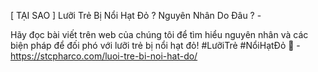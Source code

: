 [ TẠI SAO ] Lưỡi Trẻ Bị Nổi Hạt Đỏ ? Nguyên Nhân Do Đâu ? - 

Hãy đọc bài viết trên web của chúng tôi để tìm hiểu nguyên nhân và các biện pháp để đối phó với lưỡi trẻ bị nổi hạt đỏ! #LưỡiTrẻ #NổiHạtĐỏ 🤔 - https://stcpharco.com/luoi-tre-bi-noi-hat-do/

